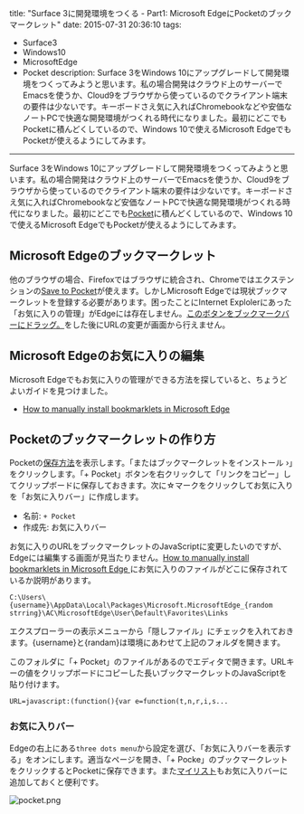 title: "Surface 3に開発環境をつくる - Part1: Microsoft EdgeにPocketのブックマークレット"
date: 2015-07-31 20:36:10
tags:
 - Surface3
 - Windows10
 - MicrosoftEdge
 - Pocket
description: Surface 3をWindows 10にアップグレードして開発環境をつくってみようと思います。私の場合開発はクラウド上のサーバーでEmacsを使うか、Cloud9をブラウザから使っているのでクライアント端末の要件は少ないです。キーボードさえ気に入ればChromebookなどや安価なノートPCで快適な開発環境がつくれる時代になりました。最初にどこでもPocketに積んどくしているので、Windows 10で使えるMicrosoft EdgeでもPocketが使えるようにしてみます。
---


Surface 3をWindows 10にアップグレードして開発環境をつくってみようと思います。私の場合開発はクラウド上のサーバーでEmacsを使うか、Cloud9をブラウザから使っているのでクライアント端末の要件は少ないです。キーボードさえ気に入ればChromebookなど安価なノートPCで快適な開発環境がつくれる時代になりました。最初にどこでも[Pocket](https://getpocket.com)に積んどくしているので、Windows 10で使えるMicrosoft EdgeでもPocketが使えるようにしてみます。


<!-- more -->


## Microsoft Edgeのブックマークレット


他のブラウザの場合、Firefoxではブラウザに統合され、Chromeではエクステンションの[Save to Pocket](https://chrome.google.com/webstore/detail/save-to-pocket/niloccemoadcdkdjlinkgdfekeahmflj?hl=ja)が使えます。しかしMicrosoft Edgeでは現状ブックマークレットを登録する必要があります。困ったことにInternet Explolerにあった「お気に入りの管理」がEdgeには存在しません。[このボタンをブックマークバーにドラッグ。](https://getpocket.com/add/)をした後にURLの変更が画面から行えません。


## Microsoft Edgeのお気に入りの編集

Microsoft Edgeでもお気に入りの管理ができる方法を探していると、ちょうどよいガイドを見つけました。

* [How to manually install bookmarklets in Microsoft Edge ](http://www.itworld.com/article/2954526/personal-technology/how-to-manually-install-bookmarklets-in-microsoft-edge.html)


## Pocketのブックマークレットの作り方

Pocketの[保存方法](https://getpocket.com/add/)を表示します。「またはブックマークレットをインストール ›」をクリックします。「+ Pocket」ボタンを右クリックして「リンクをコピー」してクリップボードに保存しておきます。次に☆マークをクリックしてお気に入りを「お気に入りバー」に作成します。

* 名前: `+ Pocket`
* 作成先: お気に入りバー

お気に入りのURLをブックマークレットのJavaScriptに変更したいのですが、Edgeには編集する画面が見当たりません。[How to manually install bookmarklets in Microsoft Edge ](http://www.itworld.com/article/2954526/personal-technology/how-to-manually-install-bookmarklets-in-microsoft-edge.html)にお気に入りのファイルがどこに保存されているか説明があります。

```
C:\Users\{username}\AppData\Local\Packages\Microsoft.MicrosoftEdge_{random strring}\AC\MicrosoftEdge\User\Default\Favorites\Links
```

エクスプローラーの表示メニューから「隠しファイル」にチェックを入れておきます。{username}と{randam}は環境にあわせて上記のフォルダを開きます。

このフォルダに「+ Pocket」のファイルがあるのでエディタで開きます。URLキーの値をクリップボードにコピーした長いブックマークレットのJavaScriptを貼り付けます。

```txt
URL=javascript:(function(){var e=function(t,n,r,i,s...
```

### お気に入りバー

Edgeの右上にある`three dots menu`から設定を選び、「お気に入りバーを表示する」をオンにします。適当なページを開き、「+ Pocke」のブックマークレットをクリックするとPocketに保存できます。また[マイリスト](https://getpocket.com/a/queue/)もお気に入りバーに追加しておくと便利です。

![pocket.png](/2015/07/31/surface3-windows10-edge-pocket/pocket.png)